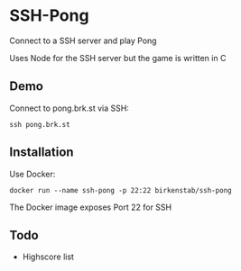 # SSH-Pong
Connect to a SSH server and play Pong

Uses Node for the SSH server but the game is written in C

## Demo
Connect to pong.brk.st via SSH:
```
ssh pong.brk.st
```

## Installation
Use Docker: 
```
docker run --name ssh-pong -p 22:22 birkenstab/ssh-pong
```
The Docker image exposes Port 22 for SSH

## Todo
* Highscore list
